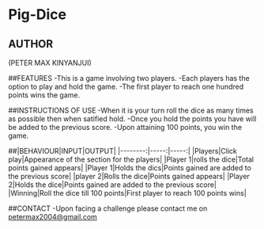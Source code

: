# Pig-Dice

## AUTHOR
(PETER MAX KINYANJUI)

##FEATURES
-This is a game involving two players.
-Each players has the option to play and hold the game.
-The first player to reach one hundred points wins the game.

##INSTRUCTIONS OF USE
-When it is your turn roll the dice as many times as possible then when satified hold.
-Once you hold the points you have will be added to the previous score.
-Upon attaining 100 points, you win the game.

##|BEHAVIOUR|INPUT|OUTPUT|
  |--------:|-----:|-----:|
  |Players|Click play|Appearance of the section for the players|
  |Player 1|rolls the dice|Total points gained appears|
  |Player 1|Holds the dics|Points gained are added to the previous score|
  |player 2|Rolls the dice|Points gained appears|
  |Player 2|Holds the dice|Points gained are added to the previous score|
  |Winning|Roll the dice till 100 points|First player to reach 100 points wins|
  
  
 ##CONTACT
 -Upon facing a challenge please contact me on petermax2004@gmail.com
